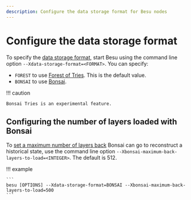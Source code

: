 ```yaml
---
description: Configure the data storage format for Besu nodes
---
```


# Configure the data storage format

To specify the [data storage format](../../Concepts/Data-Storage-Formats.md), start Besu using the
command line option `--Xdata-storage-format=<FORMAT>`.
You can specify:

* `FOREST` to use [Forest of Tries](../../Concepts/Data-Storage-Formats.md#forest-of-tries). This is the default value.
* `BONSAI` to use [Bonsai](../../Concepts/Data-Storage-Formats.md#bonsai-tries).

!!! caution

    Bonsai Tries is an experimental feature.

## Configuring the number of layers loaded with Bonsai

To [set a maximum number of layers back](../../Concepts/Data-Storage-Formats.md#accessing-data)
Bonsai can go to reconstruct a historical state, use the command line option `--Xbonsai-maximum-back-layers-to-load=<INTEGER>`.
The default is 512.

!!! example

    ```
    besu [OPTIONS] --Xdata-storage-format=BONSAI --Xbonsai-maximum-back-layers-to-load=500
    ```

